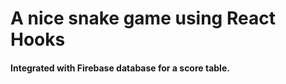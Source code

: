 <h1>A nice snake game using React Hooks</h1>
<h4>Integrated with Firebase database for a score table.</h4>
